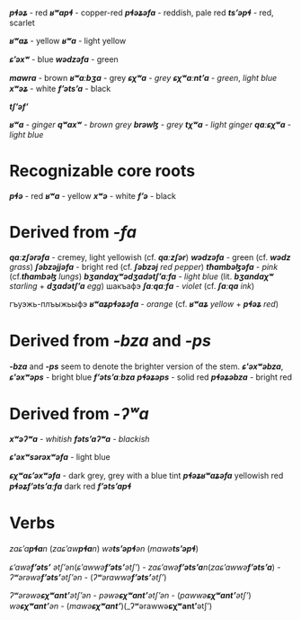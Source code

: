 

**_pɬəʑ_** - red
**_ʁʷapɬ_** - copper-red
**_pɬəʑəfa_** - reddish, pale red
**_tsʼəpɬ_** - red, scarlet

**_ʁʷaʑ_** - yellow
**_ʁʷa_** - light yellow

**_ɕʼəxʷ_** - blue
**_wədzəfa_** - green

**_mawra_** - brown
**_ʁʷaːbʒa_** - grey
**_ɕχʷa_** - _grey_
**_ɕχʷaːntʼa_** - _green_, _light blue_
**_xʷəʑ_** - white
**_fʼətsʼa_** - black

**_tʃʼəfʼ_**

**_ʁʷa_** - _ginger_
**_qʷaxʷ_** - _brown grey_
**_brəwɮ_** - _grey_
**_tχʷa_** - _light ginger_
**_qaːɕχʷa_** - _light blue_


# Recognizable core roots
**_pɬə_** - red
**_ʁʷa_** - yellow
**_xʷə_** - white
**_fʼə_** - black




# Derived from **_-fa_**
**_qaːzʃərəfa_** - cremey, light yellowish (cf. **_qaːzʃər_**)
**_wədzəfa_** - green (cf. **_wədz_** _grass_) 
**_ʃəbzəjjəfa_** - bright red (cf. **_ʃəbzəj_** _red pepper_)
**_tħambəɮəfa_** - _pink_ (cf.**_tħambəɮ_** _lungs_)
**_bʒandaχʷədʒadətʃʼaːfa_** - _light blue_ (lit. **_bʒandaχʷ_** _starling_ + **_dʒadətʃʼa_** _egg_)
шакъафэ
**_ʃaːqaːfa_** - _violet_ (cf. **_ʃaːqa_** _ink_)

гъуэжь-плъыжьыфэ
**_ʁʷaʑpɬəʑəfa_** - _orange_ (cf. **_ʁʷaʑ_** _yellow_ + **_pɬəʑ_** _red_)

# Derived from **_-bza_** and **_-ps_**
**_-bza_** and **_-ps_** seem to denote the brighter version of the stem.
**_ɕ'əxʷəbza_**, **_ɕ'əxʷəps_** - bright blue
**_fʼətsʼaːbza_**
**_pɬəʑəps_** - solid red
**_pɬəʑəbza_** - bright red

# Derived from **_-ʔʷa_**
**_xʷəʔʷa_** - _whitish_
**_fətsʼaʔʷa_** - _blackish_

**_ɕ'əxʷsərəxʷəfa_** - light blue

**_ɕχʷaɕʼəxʷəfa_** - dark grey, grey with a blue tint
**_pɬəʑʁʷaʑəfa_** yellowish red
**_pɬəʑfʼətsʼaːfa_** dark red
**_fʼətsʼapɬ_**

# Verbs
_zaɕʼa**pɬa**n_ (_zaɕʼaw**pɬa**n_)
_wə**tsʼəpɬ**ən_ (_mawə**tsʼəpɬ**_)


_ɕʼawə**fʼətsʼ** ətʃʼən_(_ɕʼawwə**fʼətsʼ**ətʃʼ_) -
_zaɕʼawə**fʼətsʼa**n_(_zaɕʼawwə**fʼətsʼa**_) - 
_ʔʷərəwə**fʼətsʼ**ətʃʼən_ - (_ʔʷərawwə**fʼətsʼ**ətʃʼ_)


_ʔʷərəwə**ɕχʷantʼ**ətʃʼən_ - 
_pəwə**ɕχʷantʼ**ətʃʼən_ - (_pawwə**ɕχʷantʼ**ətʃʼ_)
_wə**ɕχʷantʼ**ən_ - (_mawə**ɕχʷantʼ**_)(_ʔʷərawwə**ɕχʷantʼ**ətʃʼ)